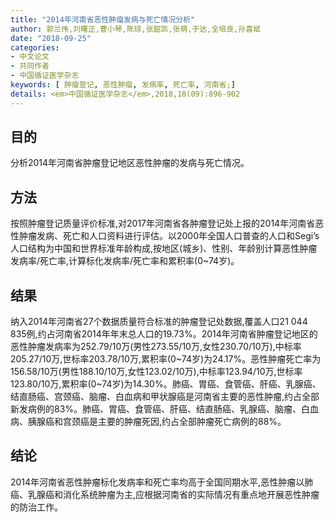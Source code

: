 ```yaml
---
title: "2014年河南省恶性肿瘤发病与死亡情况分析"
author: 郭兰伟,刘曙正,曹小琴,陈琼,张韶凯,张萌,于达,全培良,孙喜斌
date: "2018-09-25"
categories:
- 中文论文
- 共同作者
- 中国循证医学杂志
keywords: [	肿瘤登记, 恶性肿瘤, 发病率, 死亡率, 河南省;]
details: <em>中国循证医学杂志</em>,2018,18(09):896-902
---
```

## 目的
分析2014年河南省肿瘤登记地区恶性肿瘤的发病与死亡情况。

## 方法
按照肿瘤登记质量评价标准,对2017年河南省各肿瘤登记处上报的2014年河南省恶性肿瘤发病、死亡和人口资料进行评估。以2000年全国人口普查的人口和Segi’s人口结构为中国和世界标准年龄构成,按地区(城乡)、性别、年龄别计算恶性肿瘤发病率/死亡率,计算标化发病率/死亡率和累积率(0~74岁)。

## 结果
纳入2014年河南省27个数据质量符合标准的肿瘤登记处数据,覆盖人口21 044 835例,约占河南省2014年年末总人口的19.73%。2014年河南省肿瘤登记地区的恶性肿瘤发病率为252.79/10万(男性273.55/10万,女性230.70/10万),中标率205.27/10万,世标率203.78/10万,累积率(0~74岁)为24.17%。恶性肿瘤死亡率为156.58/10万(男性188.10/10万,女性123.02/10万),中标率123.94/10万,世标率123.80/10万,累积率(0~74岁)为14.30%。肺癌、胃癌、食管癌、肝癌、乳腺癌、结直肠癌、宫颈癌、脑瘤、白血病和甲状腺癌是河南省主要的恶性肿瘤,约占全部新发病例的83%。肺癌、胃癌、食管癌、肝癌、结直肠癌、乳腺癌、脑瘤、白血病、胰腺癌和宫颈癌是主要的肿瘤死因,约占全部肿瘤死亡病例的88%。

## 结论 
2014年河南省恶性肿瘤标化发病率和死亡率均高于全国同期水平,恶性肿瘤以肺癌、乳腺癌和消化系统肿瘤为主,应根据河南省的实际情况有重点地开展恶性肿瘤的防治工作。

